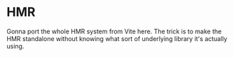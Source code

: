 # HMR

Gonna port the whole HMR system from Vite here. The trick is to make the HMR
standalone without knowing what sort of underlying library it's actually using.
